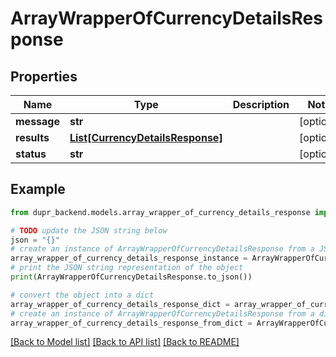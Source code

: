 # ArrayWrapperOfCurrencyDetailsResponse


## Properties

Name | Type | Description | Notes
------------ | ------------- | ------------- | -------------
**message** | **str** |  | [optional] 
**results** | [**List[CurrencyDetailsResponse]**](CurrencyDetailsResponse.md) |  | [optional] 
**status** | **str** |  | [optional] 

## Example

```python
from dupr_backend.models.array_wrapper_of_currency_details_response import ArrayWrapperOfCurrencyDetailsResponse

# TODO update the JSON string below
json = "{}"
# create an instance of ArrayWrapperOfCurrencyDetailsResponse from a JSON string
array_wrapper_of_currency_details_response_instance = ArrayWrapperOfCurrencyDetailsResponse.from_json(json)
# print the JSON string representation of the object
print(ArrayWrapperOfCurrencyDetailsResponse.to_json())

# convert the object into a dict
array_wrapper_of_currency_details_response_dict = array_wrapper_of_currency_details_response_instance.to_dict()
# create an instance of ArrayWrapperOfCurrencyDetailsResponse from a dict
array_wrapper_of_currency_details_response_from_dict = ArrayWrapperOfCurrencyDetailsResponse.from_dict(array_wrapper_of_currency_details_response_dict)
```
[[Back to Model list]](../README.md#documentation-for-models) [[Back to API list]](../README.md#documentation-for-api-endpoints) [[Back to README]](../README.md)


